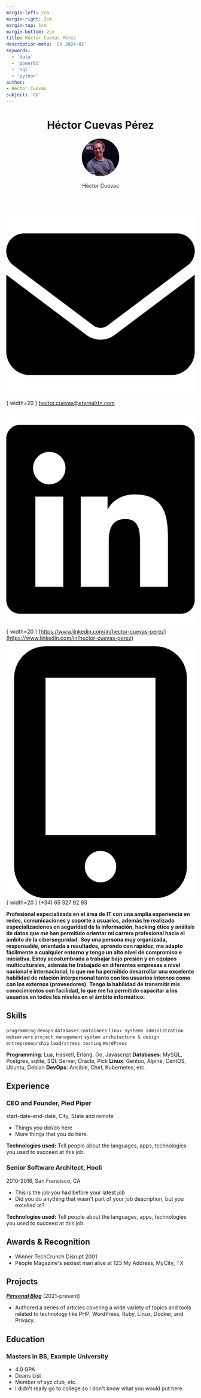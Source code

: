 ```yaml
---
margin-left: 2cm
margin-right: 2cm
margin-top: 1cm
margin-bottom: 2cm
title: Héctor Cuevas Pérez
description-meta: 'CV 2024-02'
keywords:
  - 'data'
  - 'powerbi'
  - 'sql'
  - 'python'
author:
- Héctor Cuevas
subject: 'CV'
---
```


<header id="title-block-header-own">
  <h1 class="title">Héctor Cuevas Pérez</h1>
  <img class="header-img" src="./static/Hector-Rounder.png" width="100px" height="auto">
  <p class="author">Héctor Cuevas</p>
</header>

![](./static/envelope-solid.svg){ width=20 } hector.cuevas@eternalrtn.com

![](./static/linkedin.svg){ width=20 } [https://www.linkedin.com/in/hector-cuevas-perez](https://www.linkedin.com/in/hector-cuevas-perez)

![](./static/mobile-screen-button-solid.svg){ width=20 } (+34) 65 327 92 93


<!-- ###### [[example.com](https://example.com)] . [ me@example.com] . [ 123 456 7890 ]  -->

**Profesional especializada en el área de IT con una amplia experiencia en redes, comunicaciones y soporte a usuarios, además he realizado especializaciones en seguridad de la información, hacking ético y análisis de datos que me han permitido orientar mi carrera profesional hacia el ámbito de la ciberseguridad.**
**Soy una persona muy organizada, responsable, orientada a resultados, aprendo con rapidez, me adapto fácilmente a cualquier entorno y tengo un alto nivel de compromiso e iniciativa. Estoy acostumbrada a trabajar bajo presión y en equipos multiculturales, además he trabajado en diferentes empresas a nivel nacional e internacional, lo que me ha permitido desarrollar una excelente habilidad de relación interpersonal tanto con los usuarios internos como con los externos (proveedores).**
**Tengo la habilidad de transmitir mis conocimientos con facilidad, lo que me ha permitido capacitar a los usuarios en todos los niveles en el ámbito informático.**

## Skills

```programming```
```devops```
```databases```
```containers```
```linux systems administration```
```webservers```
```project management```
```system architecture & design```
```entrepreneurship```
```load/stress testing```
```WordPress```

**Programming**: Lua, Haskell, Erlang, Go, Javascript
**Databases**: MySQL, Postgres, sqlite, SQL Server, Oracle, Pick
**Linux**: Gentoo, Alpine, CentOS, Ubuntu, Debian
**DevOps**: Ansible, Chef, Kubernetes, etc.

## Experience

### CEO and Founder, Pied Piper

start-date-end-date, City, State and remote

- Things you did/do here
- More things that you do here.

**Technologies used:** Tell people about the languages, apps, technologies you used to succeed at this job.

### Senior Software Architect, Hooli

2010-2016, San Francisco, CA

- This is the job you had before your latest job
- Did you do anything that wasn't part of your job description, but you excelled at?

**Technologies used:** Tell people about the languages, apps, technologies you used to succeed at this job.

## Awards & Recognition

- Winner TechCrunch Disrupt 2001
- People Magazine's sexiest man alive at 123 My Address, MyCity, TX

## Projects

**[*Personal Blog*](http://luther.io)** (2021-present)

- Authored a series of articles covering a wide variety of topics and tools related to technology like PHP, WordPress, Ruby, Linux, Docker, and Privacy.

## Education

### Masters in BS, Example University

- 4.0 GPA
- Deans List
- Member of xyz club, etc.
- I didn't really go to college so I don't know what you would put here.

<!-- <script>
// Option when using wkhtmltopdf to work with images paths

// Get current PATH  
var PATH = window.location.href.substring(0, window.location.href.lastIndexOf('/') + 1);
</script>

<span class="test-align">
  <img class="test-img" src="" id="linkedin" width="50px" height="50px">
  <span>Your NEW !! text here beside the image.</span>
</span>

<script>
document.getElementById('linkedin').src = PATH + "/static/linkedin.svg";
</script> -->